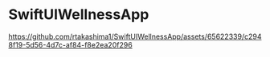 # SwiftUIWellnessApp

https://github.com/rtakashima1/SwiftUIWellnessApp/assets/65622339/c2948f19-5d56-4d7c-af84-f8e2ea20f296

